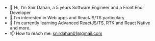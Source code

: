 - 👋 Hi, I’m Snir Dahan, a 5 years Software Engineer and a Front End Developer
- 👀 I’m interested in Web apps and ReactJS/TS particulary
- 🌱 I’m currently learning Advanced ReactJS/TS, RTK and React Native and more.
- 📫 How to reach me: snirdahan01@gmail.com
